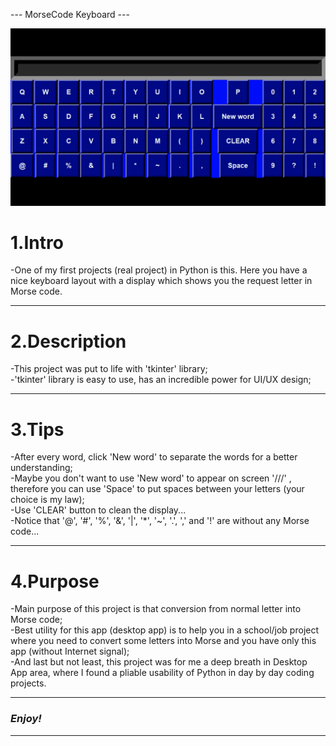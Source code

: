--- MorseCode Keyboard ---

![App demo](https://github.com/horjarobert/MorseCodeKeyboard/blob/master/morseCodeKeyboard.gif)

# 1.Intro #
    
-One of my first projects (real project) in Python is this. Here you have a nice keyboard layout with a display which shows you the request letter in Morse code.  
***

# 2.Description #
    
-This project was put to life with 'tkinter' library;  
-'tkinter' library is easy to use, has an incredible power for UI/UX design;  
***

# 3.Tips #

-After every word, click 'New word' to separate the words for a better understanding;  
-Maybe you don't want to use 'New word' to appear on screen '///' , therefore you can use 'Space' to put spaces between your letters (your choice is my law);  
-Use 'CLEAR' button to clean the display...  
-Notice that '@', '#', '%', '&', '|', '*', '~',  '.', ',' and '!' are without any Morse code...  
***

# 4.Purpose #

-Main purpose of this project is that conversion from normal letter into Morse code;  
-Best utility for this app (desktop app) is to help you in a school/job project where you need to convert some letters into Morse and you have only this app (without Internet signal);  
-And last but not least, this project was for me a deep breath in Desktop App area, where I found a pliable usability of Python in day by day coding projects.  
***
### <em>Enjoy!</em> ###
***
